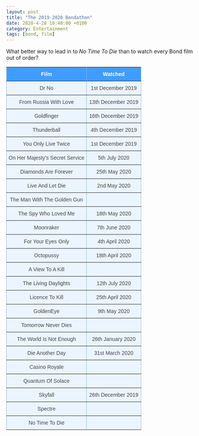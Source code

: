 ```yaml
---
layout: post
title: "The 2019-2020 Bondathon"
date: 2020-4-28 10:40:00 +0100
category: Entertainment
tags: [bond, film]
---
```


What better way to lead in to _No Time To Die_ than to watch every Bond film out of order?

<style type="text/css">
.tg  {border-collapse:collapse;border-color:#9ABAD9;border-spacing:0;}
.tg td{background-color:#EBF5FF;border-color:#9ABAD9;border-style:solid;border-width:1px;color:#444;
  font-family:Arial, sans-serif;font-size:14px;overflow:hidden;padding:10px 5px;word-break:normal;}
.tg th{background-color:#409cff;border-color:#9ABAD9;border-style:solid;border-width:1px;color:#fff;
  font-family:Arial, sans-serif;font-size:14px;font-weight:normal;overflow:hidden;padding:10px 5px;word-break:normal;}
.tg .tg-0r18{border-color:inherit;font-size:14px;text-align:center;vertical-align:top}
.tg .tg-umgj{border-color:inherit;font-size:14px;font-weight:bold;text-align:center;vertical-align:top}
</style>
<table class="tg" style="undefined;table-layout: fixed; width: 359px">
<colgroup>
<col style="width: 213.333333px">
<col style="width: 145.333333px">
</colgroup>
  <tr>
    <th class="tg-umgj">Film</th>
    <th class="tg-umgj">Watched</th>
  </tr>
  <tr>
    <td class="tg-0r18">Dr No</td>
    <td class="tg-0r18">1st December 2019</td>
  </tr>
  <tr>
    <td class="tg-0r18">From Russia With Love</td>
    <td class="tg-0r18">13th December 2019<br></td>
  </tr>
  <tr>
    <td class="tg-0r18">Goldfinger</td>
    <td class="tg-0r18">16th December 2019<br></td>
  </tr>
  <tr>
    <td class="tg-0r18">Thunderball</td>
    <td class="tg-0r18">4th December 2019<br></td>
  </tr>
  <tr>
    <td class="tg-0r18">You Only Live Twice</td>
    <td class="tg-0r18">1st December 2019<br></td>
  </tr>
  <tr>
    <td class="tg-0r18">On Her Majesty's Secret Service<br></td>
    <td class="tg-0r18">5th July 2020</td>
  </tr>
  <tr>
    <td class="tg-0r18">Diamonds Are Forever</td>
    <td class="tg-0r18">25th May 2020</td>
  </tr>
  <tr>
    <td class="tg-0r18">Live And Let Die</td>
    <td class="tg-0r18">2nd May 2020</td>
  </tr>
  <tr>
    <td class="tg-0r18">The Man With The Golden Gun</td>
    <td class="tg-0r18"></td>
  </tr>
  <tr>
    <td class="tg-0r18">The Spy Who Loved Me</td>
    <td class="tg-0r18">18th May 2020</td>
  </tr>
  <tr>
    <td class="tg-0r18">Moonraker</td>
    <td class="tg-0r18">7th June 2020</td>
  </tr>
  <tr>
    <td class="tg-0r18">For Your Eyes Only</td>
    <td class="tg-0r18">4th April 2020<br></td>
  </tr>
  <tr>
    <td class="tg-0r18">Octopussy</td>
    <td class="tg-0r18">18th April 2020<br></td>
  </tr>
  <tr>
    <td class="tg-0r18">A View To A Kill</td>
    <td class="tg-0r18"></td>
  </tr>
  <tr>
    <td class="tg-0r18">The Living Daylights</td>
    <td class="tg-0r18">12th July 2020</td>
  </tr>
  <tr>
    <td class="tg-0r18">Licence To Kill</td>
    <td class="tg-0r18">25th April 2020<br></td>
  </tr>
  <tr>
    <td class="tg-0r18">GoldenEye</td>
    <td class="tg-0r18">9th May 2020</td>
  </tr>
  <tr>
    <td class="tg-0r18">Tomorrow Never Dies</td>
    <td class="tg-0r18"></td>
  </tr>
  <tr>
    <td class="tg-0r18">The World Is Not Enough</td>
    <td class="tg-0r18">26th January 2020<br></td>
  </tr>
  <tr>
    <td class="tg-0r18">Die Another Day</td>
    <td class="tg-0r18">31st March 2020<br></td>
  </tr>
  <tr>
    <td class="tg-0r18">Casino Royale</td>
    <td class="tg-0r18"></td>
  </tr>
  <tr>
    <td class="tg-0r18">Quantum Of Solace</td>
    <td class="tg-0r18"></td>
  </tr>
  <tr>
    <td class="tg-0r18">Skyfall</td>
    <td class="tg-0r18">26th December 2019<br></td>
  </tr>
  <tr>
    <td class="tg-0r18">Spectre</td>
    <td class="tg-0r18"></td>
  </tr>
  <tr>
    <td class="tg-0r18">No Time To Die</td>
    <td class="tg-0r18"></td>
  </tr>
</table>
